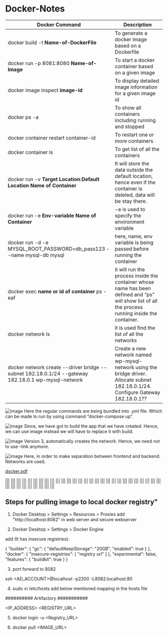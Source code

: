 # Docker-Notes

| Docker Command | Description |
| --- | ----------- |
| docker build -t **Name-of-DockerFile**  | To generate a docker image based on a Dockerfile |
| docker run -p 8081:8080 **Name-of-Image** | To start a docker container based on a given image |
|docker image inspect **image-id** |To display detailed image information for a given image id |
|docker ps -a|To show all containers including running and stopped|
|docker container restart container-id|To restart one or more containers|
|docker container ls |To get list of all the containers|
|docker run -v **Target Location**:**Default Location** **Name of Container**|It will store the data outside the default location, hence even if the container is deleted, data will be stay there.|
|docker run -e **Env-variable** **Name of Container**|-e is used to specify the environment variable|
|docker run -d -e MYSQL_ROOT_PASSWORD=db_pass123 --name mysql-db mysql|here, name, env variable is being passed before running the container|
|docker exec **name or id of container** ps -eaf| it will run the process inside the container whose name has been defined and “ps” will show list of all the process running inside the container.|
|docker network ls|it is used find the list of all the networks|
|docker network create --driver bridge --subnet 182.18.0.1/24 --gateway 182.18.0.1 wp-mysql-network|Create a new network named wp-mysql-network using the bridge driver. Allocate subnet 182.18.0.1/24. Configure Gateway 182.18.0.1??|

![image](https://user-images.githubusercontent.com/38420375/186398946-0e577f9c-fc4b-4349-8eaf-ae23954b86e0.png)
Here the regular commands are being bundled into .yml file. Which can be made to run by using command “docker-compose up”.

![image](https://user-images.githubusercontent.com/38420375/186398973-1b622cbf-b469-4dfa-a852-4acb86abb063.png)
Since, we have got to build the app that we have created. Hence, we can use image instead we will have to replace it with build. 

![image](https://user-images.githubusercontent.com/38420375/186399074-7e32b9a4-0659-4945-b04d-2152ba2e440f.png)
Version 3, automatically creates the network. Hence, we need not to use –link anymore.

 ![image](https://user-images.githubusercontent.com/38420375/186399174-854f976c-704b-4df7-b21e-e941094bfabe.png)
Here, in order to make separation between frontend and backend. Networks are used. 

[docker.pdf](https://github.com/shivam005/Important-Notes/files/9433548/docker.pdf)



|||
|||
|||
|||
|||
|||
|||
|||
|||
|||
|||
|||
|||
|||
|||
|||
|||
|||
|||
|||
|||
|||
|||
|||
|||
|||
|||
|||
|||
|||
|||
|||
||| 
|||
|||
|||
|||

## Steps for pulling image to local docker registry"

1. Docker Desktop > Settings > Resources > Proxies 
 add "http://localhost:8082" in web server and secure webserver

 2. Docker Desktop > Settings > Docker Engine 

 add (It has insecure registries):  

 {
  "builder": {
    "gc": {
      "defaultKeepStorage": "20GB",
      "enabled": true
    }
  },
  "docker": {
    "insecure-registries": [
      "registry url"
    ]
  },
  "experimental": false,
  "features": {
    "buildkit": true
  }
}

3. port forward to 8082

 ssh <AD_ACCOUNT>@localhost -p2200 -L8082:localhost:80

4. sudo vi /etc/hosts
add below mentioned mapping in the hosts file

########## Artifactory ###########

<IP_ADDRESS> <REGISTRY_URL>

5. docker login -u <USER> <Registry_URL>

6. docker pull <IMAGE_URL>



